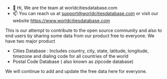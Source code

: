 - 👋 Hi, We are the team at worldcitiesdatabase.com
- 📫 You can reach us at support@worldcitiesdatabase.com or visit our website https://www.worldcitiesdatabase.com

This is our attempt to contribute to the open source community and also to end users by sharing some data from our product free to everyone.
We have two major product
- Cities Database : Includes country, city, state, latitude, longitude, timezone and dialing code for all countries of the world
- Postal Code Database ( also known as zipcode database)

We will continue to add and update the free data here for everyone. 
